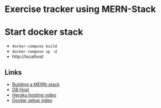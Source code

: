 # Exercise tracker using MERN-Stack

# Start docker stack
* `docker-compose build`
* `docker-compose up -d`
* http://localhost

## Links
* [Building a MERN-stack](https://www.youtube.com/watch?v=7CqJlxBYj-M&ab_channel=freeCodeCamp.org)
* [DB Host](https://cloud.mongodb.com/)
* [Heroku hosting video](https://dashboard.heroku.com/)
* [Docker setup video](https://youtu.be/gAkwW2tuIqE)
